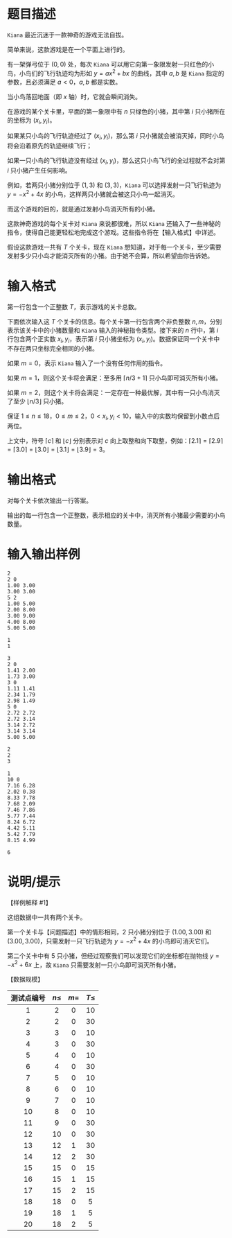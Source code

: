 # 题目描述

`Kiana` 最近沉迷于一款神奇的游戏无法自拔。

简单来说，这款游戏是在一个平面上进行的。

有一架弹弓位于 $(0,0)$ 处，每次 `Kiana` 可以用它向第一象限发射一只红色的小鸟，小鸟们的飞行轨迹均为形如 $y=ax^2+bx$ 的曲线，其中 $a,b$ 是 `Kiana` 指定的参数，且必须满足 $a < 0$，$a,b$ 都是实数。

当小鸟落回地面（即 $x$ 轴）时，它就会瞬间消失。

在游戏的某个关卡里，平面的第一象限中有 $n$ 只绿色的小猪，其中第 $i$ 只小猪所在的坐标为 $\left(x_i,y_i \right)$。

如果某只小鸟的飞行轨迹经过了 $\left(x_i,y_i \right)$，那么第 $i$ 只小猪就会被消灭掉，同时小鸟将会沿着原先的轨迹继续飞行；

如果一只小鸟的飞行轨迹没有经过 $\left(x_i,y_i \right)$，那么这只小鸟飞行的全过程就不会对第 $i$ 只小猪产生任何影响。

例如，若两只小猪分别位于 $(1,3)$ 和 $(3,3)$，`Kiana` 可以选择发射一只飞行轨迹为 $y=-x^2+4x$ 的小鸟，这样两只小猪就会被这只小鸟一起消灭。

而这个游戏的目的，就是通过发射小鸟消灭所有的小猪。

这款神奇游戏的每个关卡对 `Kiana` 来说都很难，所以 `Kiana` 还输入了一些神秘的指令，使得自己能更轻松地完成这个游戏。这些指令将在【输入格式】中详述。

假设这款游戏一共有 $T$ 个关卡，现在 `Kiana` 想知道，对于每一个关卡，至少需要发射多少只小鸟才能消灭所有的小猪。由于她不会算，所以希望由你告诉她。

# 输入格式

第一行包含一个正整数 $T$，表示游戏的关卡总数。

下面依次输入这 $T$ 个关卡的信息。每个关卡第一行包含两个非负整数 $n,m$，分别表示该关卡中的小猪数量和 `Kiana` 输入的神秘指令类型。接下来的 $n$ 行中，第 $i$ 行包含两个正实数 $x_i,y_i$，表示第 $i$ 只小猪坐标为 $(x_i,y_i)$。数据保证同一个关卡中不存在两只坐标完全相同的小猪。

如果 $m=0$，表示 `Kiana` 输入了一个没有任何作用的指令。

如果 $m=1$，则这个关卡将会满足：至多用 $\lceil n/3 + 1 \rceil$ 只小鸟即可消灭所有小猪。

如果 $m=2$，则这个关卡将会满足：一定存在一种最优解，其中有一只小鸟消灭了至少 $\lfloor n/3 \rfloor$ 只小猪。

保证 $1 \leq n \leq 18$，$0 \leq m \leq 2$，$0 < x_i,y_i < 10$，输入中的实数均保留到小数点后两位。

上文中，符号 $\lceil c \rceil$ 和 $\lfloor c \rfloor$ 分别表示对 $c$ 向上取整和向下取整，例如：$\lceil 2.1 \rceil = \lceil 2.9 \rceil = \lceil 3.0 \rceil = \lfloor 3.0 \rfloor = \lfloor 3.1 \rfloor = \lfloor 3.9 \rfloor = 3$。

# 输出格式

对每个关卡依次输出一行答案。

输出的每一行包含一个正整数，表示相应的关卡中，消灭所有小猪最少需要的小鸟数量。

# 输入输出样例

```input1
2
2 0
1.00 3.00
3.00 3.00
5 2
1.00 5.00
2.00 8.00
3.00 9.00
4.00 8.00
5.00 5.00
```

```output1
1
1
```

```input2
3
2 0
1.41 2.00
1.73 3.00
3 0
1.11 1.41
2.34 1.79
2.98 1.49
5 0
2.72 2.72
2.72 3.14
3.14 2.72
3.14 3.14
5.00 5.00
```

```output2
2
2
3
```

```input3
1
10 0
7.16 6.28
2.02 0.38
8.33 7.78
7.68 2.09
7.46 7.86
5.77 7.44
8.24 6.72
4.42 5.11
5.42 7.79
8.15 4.99
```

```output3
6
```

# 说明/提示

【样例解释 #1】

这组数据中一共有两个关卡。

第一个关卡与【问题描述】中的情形相同，$2$ 只小猪分别位于 $(1.00,3.00)$ 和 $(3.00,3.00)$，只需发射一只飞行轨迹为 $y = -x^2 + 4x$ 的小鸟即可消灭它们。

第二个关卡中有 $5$ 只小猪，但经过观察我们可以发现它们的坐标都在抛物线 $y = -x^2 + 6x$ 上，故 `Kiana` 只需要发射一只小鸟即可消灭所有小猪。

【数据规模】

| 测试点编号 | $n \leq$ | $m=$  | $T \leq$ |
| :--------: | :------: | :---: | :------: |
|    $1$     |   $2$    |  $0$  |   $10$   |
|    $2$     |   $2$    |  $0$  |   $30$   |
|    $3$     |   $3$    |  $0$  |   $10$   |
|    $4$     |   $3$    |  $0$  |   $30$   |
|    $5$     |   $4$    |  $0$  |   $10$   |
|    $6$     |   $4$    |  $0$  |   $30$   |
|    $7$     |   $5$    |  $0$  |   $10$   |
|    $8$     |   $6$    |  $0$  |   $10$   |
|    $9$     |   $7$    |  $0$  |   $10$   |
|    $10$    |   $8$    |  $0$  |   $10$   |
|    $11$    |   $9$    |  $0$  |   $30$   |
|    $12$    |   $10$   |  $0$  |   $30$   |
|    $13$    |   $12$   |  $1$  |   $30$   |
|    $14$    |   $12$   |  $2$  |   $30$   |
|    $15$    |   $15$   |  $0$  |   $15$   |
|    $16$    |   $15$   |  $1$  |   $15$   |
|    $17$    |   $15$   |  $2$  |   $15$   |
|    $18$    |   $18$   |  $0$  |   $5$    |
|    $19$    |   $18$   |  $1$  |   $5$    |
|    $20$    |   $18$   |  $2$  |   $5$    |
